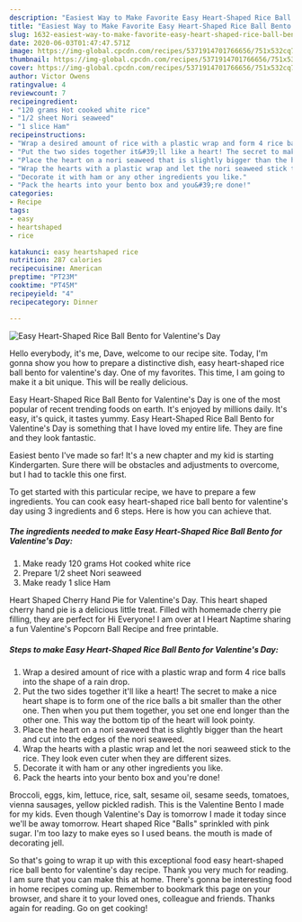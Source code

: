 ```yaml
---
description: "Easiest Way to Make Favorite Easy Heart-Shaped Rice Ball Bento for Valentine&amp;#39;s Day"
title: "Easiest Way to Make Favorite Easy Heart-Shaped Rice Ball Bento for Valentine&amp;#39;s Day"
slug: 1632-easiest-way-to-make-favorite-easy-heart-shaped-rice-ball-bento-for-valentine-and-39-s-day
date: 2020-06-03T01:47:47.571Z
image: https://img-global.cpcdn.com/recipes/5371914701766656/751x532cq70/easy-heart-shaped-rice-ball-bento-for-valentines-day-recipe-main-photo.jpg
thumbnail: https://img-global.cpcdn.com/recipes/5371914701766656/751x532cq70/easy-heart-shaped-rice-ball-bento-for-valentines-day-recipe-main-photo.jpg
cover: https://img-global.cpcdn.com/recipes/5371914701766656/751x532cq70/easy-heart-shaped-rice-ball-bento-for-valentines-day-recipe-main-photo.jpg
author: Victor Owens
ratingvalue: 4
reviewcount: 7
recipeingredient:
- "120 grams Hot cooked white rice"
- "1/2 sheet Nori seaweed"
- "1 slice Ham"
recipeinstructions:
- "Wrap a desired amount of rice with a plastic wrap and form 4 rice balls into the shape of a rain drop."
- "Put the two sides together it&#39;ll like a heart! The secret to make a nice heart shape is to form one of the rice balls a bit smaller than the other one. Then when you put them together, you set one end longer than the other one. This way the bottom tip of the heart will look pointy."
- "Place the heart on a nori seaweed that is slightly bigger than the heart and cut into the edges of the nori seaweed."
- "Wrap the hearts with a plastic wrap and let the nori seaweed stick to the rice. They look even cuter when they are different sizes."
- "Decorate it with ham or any other ingredients you like."
- "Pack the hearts into your bento box and you&#39;re done!"
categories:
- Recipe
tags:
- easy
- heartshaped
- rice

katakunci: easy heartshaped rice 
nutrition: 287 calories
recipecuisine: American
preptime: "PT23M"
cooktime: "PT45M"
recipeyield: "4"
recipecategory: Dinner

---
```



![Easy Heart-Shaped Rice Ball Bento for Valentine&#39;s Day](https://img-global.cpcdn.com/recipes/5371914701766656/751x532cq70/easy-heart-shaped-rice-ball-bento-for-valentines-day-recipe-main-photo.jpg)

Hello everybody, it's me, Dave, welcome to our recipe site. Today, I'm gonna show you how to prepare a distinctive dish, easy heart-shaped rice ball bento for valentine&#39;s day. One of my favorites. This time, I am going to make it a bit unique. This will be really delicious.

Easy Heart-Shaped Rice Ball Bento for Valentine&#39;s Day is one of the most popular of recent trending foods on earth. It's enjoyed by millions daily. It's easy, it's quick, it tastes yummy. Easy Heart-Shaped Rice Ball Bento for Valentine&#39;s Day is something that I have loved my entire life. They are fine and they look fantastic.

Easiest bento I&#39;ve made so far! It&#39;s a new chapter and my kid is starting Kindergarten. Sure there will be obstacles and adjustments to overcome, but I had to tackle this one first.


To get started with this particular recipe, we have to prepare a few ingredients. You can cook easy heart-shaped rice ball bento for valentine&#39;s day using 3 ingredients and 6 steps. Here is how you can achieve that.

<!--inarticleads1-->

##### The ingredients needed to make Easy Heart-Shaped Rice Ball Bento for Valentine&#39;s Day:

1. Make ready 120 grams Hot cooked white rice
1. Prepare 1/2 sheet Nori seaweed
1. Make ready 1 slice Ham


Heart Shaped Cherry Hand Pie for Valentine&#39;s Day. This heart shaped cherry hand pie is a delicious little treat. Filled with homemade cherry pie filling, they are perfect for Hi Everyone! I am over at I Heart Naptime sharing a fun Valentine&#39;s Popcorn Ball Recipe and free printable. 

<!--inarticleads2-->

##### Steps to make Easy Heart-Shaped Rice Ball Bento for Valentine&#39;s Day:

1. Wrap a desired amount of rice with a plastic wrap and form 4 rice balls into the shape of a rain drop.
1. Put the two sides together it&#39;ll like a heart! The secret to make a nice heart shape is to form one of the rice balls a bit smaller than the other one. Then when you put them together, you set one end longer than the other one. This way the bottom tip of the heart will look pointy.
1. Place the heart on a nori seaweed that is slightly bigger than the heart and cut into the edges of the nori seaweed.
1. Wrap the hearts with a plastic wrap and let the nori seaweed stick to the rice. They look even cuter when they are different sizes.
1. Decorate it with ham or any other ingredients you like.
1. Pack the hearts into your bento box and you&#39;re done!


Broccoli, eggs, kim, lettuce, rice, salt, sesame oil, sesame seeds, tomatoes, vienna sausages, yellow pickled radish. This is the Valentine Bento I made for my kids. Even though Valentine&#39;s Day is tomorrow I made it today since we&#39;ll be away tomorrow. Heart shaped Rice &#34;Balls&#34; sprinkled with pink sugar. I&#39;m too lazy to make eyes so I used beans. the mouth is made of decorating jell. 

So that's going to wrap it up with this exceptional food easy heart-shaped rice ball bento for valentine&#39;s day recipe. Thank you very much for reading. I am sure that you can make this at home. There's gonna be interesting food in home recipes coming up. Remember to bookmark this page on your browser, and share it to your loved ones, colleague and friends. Thanks again for reading. Go on get cooking!
